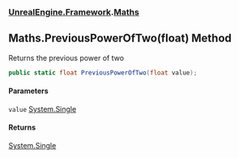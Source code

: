 ### [UnrealEngine.Framework](./UnrealEngine-Framework.md 'UnrealEngine.Framework').[Maths](./Maths.md 'UnrealEngine.Framework.Maths')
## Maths.PreviousPowerOfTwo(float) Method
Returns the previous power of two  
```csharp
public static float PreviousPowerOfTwo(float value);
```
#### Parameters
<a name='UnrealEngine-Framework-Maths-PreviousPowerOfTwo(float)-value'></a>
`value` [System.Single](https://docs.microsoft.com/en-us/dotnet/api/System.Single 'System.Single')  
  
#### Returns
[System.Single](https://docs.microsoft.com/en-us/dotnet/api/System.Single 'System.Single')  
